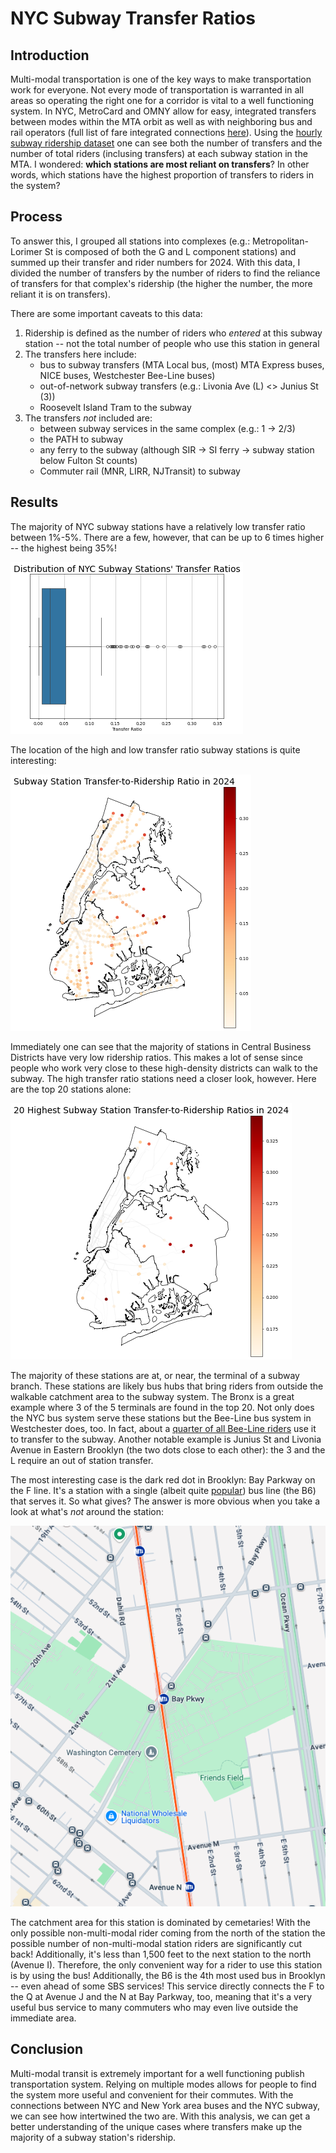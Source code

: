 # NYC Subway Transfer Ratios

## Introduction
Multi-modal transportation is one of the key ways to make transportation work for everyone. Not every mode of transportation is warranted in all areas so operating the right one for a corridor is vital to a well functioning system. In NYC, MetroCard and OMNY allow for easy, integrated transfers between modes within the MTA orbit as well as with neighboring bus and rail operators (full list of fare integrated connections [here](https://en.wikipedia.org/wiki/New_York_City_transit_fares#Current_fares)). Using the [hourly subway ridership dataset](https://data.ny.gov/Transportation/MTA-Subway-Hourly-Ridership-2020-2024/wujg-7c2s/about_data) one can see both the number of transfers and the number of total riders (inclusing transfers) at each subway station in the MTA. I wondered: **which stations are most reliant on transfers**? In other words, which stations have the highest proportion of transfers to riders in the system?  

## Process
To answer this, I grouped all stations into complexes (e.g.: Metropolitan-Lorimer St is composed of both the G and L component stations) and summed up their transfer and rider numbers for 2024. With this data, I divided the number of transfers by the number of riders to find the reliance of transfers for that complex's ridership (the higher the number, the more reliant it is on transfers). 

There are some important caveats to this data:
1. Ridership is defined as the number of riders who *entered* at this subway station -- not the total number of people who use this station in general
2. The transfers here include:
    - bus to subway transfers (MTA Local bus, (most) MTA Express buses, NICE buses, Westchester Bee-Line buses)
    - out-of-network subway transfers (e.g.: Livonia Ave (L) <> Junius St (3))
    - Roosevelt Island Tram to the subway
3. The transfers *not* included are:
    - between subway services in the same complex (e.g.: 1 -> 2/3)
    - the PATH to subway
    - any ferry to the subway (although SIR -> SI ferry -> subway station below Fulton St counts)
    - Commuter rail (MNR, LIRR, NJTransit) to subway
 
## Results
The majority of NYC subway stations have a relatively low transfer ratio between 1%-5%. There are a few, however, that can be up to 6 times higher -- the highest being 35%! 

![](saved_data/distribution_of_station_transfer_ratios.png)

The location of the high and low transfer ratio subway stations is quite interesting: 

![](saved_data/all_station_transfer_ratios.png)

Immediately one can see that the majority of stations in Central Business Districts have very low ridership ratios. This makes a lot of sense since people who work very close to these high-density districts can walk to the subway. The high transfer ratio stations need a closer look, however. Here are the top 20 stations alone: 

![](saved_data/top_20_station_transfer_ratios.png)

The majority of these stations are at, or near, the terminal of a subway branch. These stations are likely bus hubs that bring riders from outside the walkable catchment area to the subway system. The Bronx is a great example where 3 of the 5 terminals are found in the top 20. Not only does the NYC bus system serve these stations but the Bee-Line bus system in Westchester does, too. In fact, about a [quarter of all Bee-Line riders](https://tstc.org/wp-content/uploads/2024/07/2024-07-08_Buzz-on-the-Bee-Line-2.0.pdf) use it to transfer to the subway. Another notable example is Junius St and Livonia Avenue in Eastern Brooklyn (the two dots close to each other): the 3 and the L require an out of station transfer. 

The most interesting case is the dark red dot in Brooklyn: Bay Parkway on the F line. It's a station with a single (albeit quite [popular](https://www.mta.info/document/113336)) bus line (the B6) that serves it. So what gives? The answer is more obvious when you take a look at what's *not* around the station: 

![](saved_data/Bay_Pkwy_screenshot.png)

The catchment area for this station is dominated by cemetaries! With the only possible non-multi-modal rider coming from the north of the station the possible number of non-multi-modal station riders are significantly cut back! Additionally, it's less than 1,500 feet to the next station to the north (Avenue I). Therefore, the only convenient way for a rider to use this station is by using the bus! Additionally, the B6 is the 4th most used bus in Brooklyn -- even ahead of some SBS services! This service directly connects the F to the Q at Avenue J and the N at Bay Parkway, too, meaning that it's a very useful bus service to many commuters who may even live outside the immediate area.  

## Conclusion
Multi-modal transit is extremely important for a well functioning publish transportation system. Relying on multiple modes allows for people to find the system more useful and convenient for their commutes. With the connections between NYC and New York area buses and the NYC subway, we can see how intertwined the two are. With this analysis, we can get a better understanding of the unique cases where transfers make up the majority of a subway station's ridership. 
